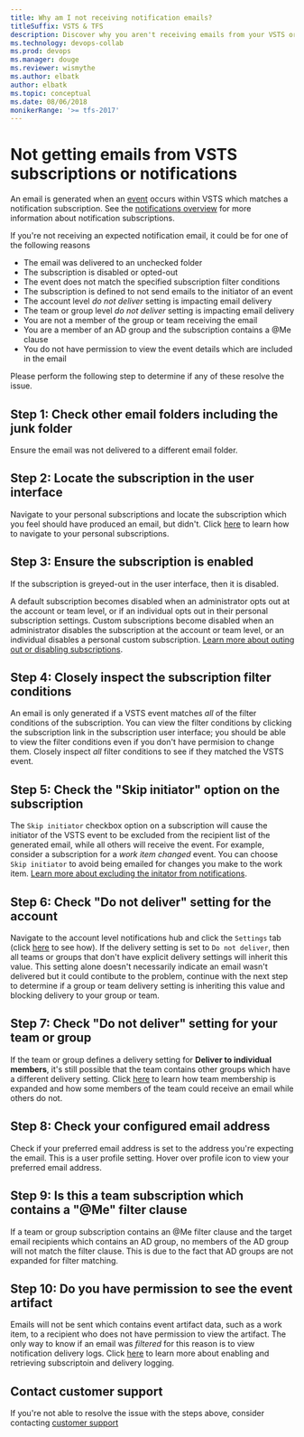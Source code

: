 ```yaml
---
title: Why am I not receiving notification emails?
titleSuffix: VSTS & TFS 
description: Discover why you aren't receiving emails from your VSTS or TFS notification subscriptions and fix it
ms.technology: devops-collab
ms.prod: devops
ms.manager: douge
ms.reviewer: wismythe
ms.author: elbatk
author: elbatk
ms.topic: conceptual
ms.date: 08/06/2018
monikerRange: '>= tfs-2017'
---
```


# Not getting emails from VSTS subscriptions or notifications

An email is generated when an [event](oob-supported-event-types.md) occurs within VSTS which matches a notification subscription. See the [notifications overview](about-notifications.md) for more information about notification subscriptions.

If you're not receiving an expected notification email, it could be for one of the following reasons

* The email was delivered to an unchecked folder
* The subscription is disabled or opted-out
* The event does not match the specified subscription filter conditions
* The subscription is defined to not send emails to the initiator of an event
* The account level _do not deliver_ setting is impacting email delivery
* The team or group level _do not deliver_ setting is impacting email delivery
* You are not a member of the group or team receiving the email
* You are a member of an AD group and the subscription contains a @Me clause
* You do not have permission to view the event details which are included in the email

Please perform the following step to determine if any of these resolve the issue.

## Step 1: Check other email folders including the junk folder
Ensure the email was not delivered to a different email folder.

## Step 2: Locate the subscription in the user interface
Navigate to your personal subscriptions and locate the subscription which you feel should have produced an email, but didn't. Click [here]() to learn how to navigate to your personal subscriptions.

## Step 3: Ensure the subscription is enabled
If the subscription is greyed-out in the user interface, then it is disabled.

A default subscription becomes disabled when an administrator opts out at the account or team level, or if an individual opts out in their personal subscription settings. Custom subscriptions become disabled when an administrator disables the subscription at the account or team level, or an individual disables a personal custom subscription. [Learn more about outing out or disabling subscriptions](howto-disable-subscriptions.md).

## Step 4: Closely inspect the subscription filter conditions
An email is only generated if a VSTS event matches _all_ of the filter conditions of the subscription. You can view the filter conditions by clicking the subscription link in the subscription user interface; you should be able to view the filter conditions even if you don't have permision to change them. Closely inspect _all_ filter conditions to see if they matched the VSTS event.

## Step 5: Check the "Skip initiator" option on the subscription
The `Skip initiator` checkbox option on a subscription will cause the initiator of the VSTS event to be excluded from the recipient list of the generated email, while all others will receive the event. For example, consider a subscription for a _work item changed_ event. You can choose `Skip initiator` to avoid being emailed for changes you make to the work item. [Learn more about excluding the initator from notifications](howto-exclude-self-from-email.md).

## Step 6: Check "Do not deliver" setting for the account
Navigate to the account level notifications hub and click the `Settings` tab (click [here](howto-manage-account-notifications-settings.md) to see how). If the delivery setting is set to `Do not deliver`, then all teams or groups that don't have explicit delivery settings will inherit this value. This setting alone doesn't necessarily indicate an email wasn't delivered but it could contibute to the problem, continue with the next step to determine if a group or team delivery setting is inheriting this value and blocking delivery to your group or team.

## Step 7: Check "Do not deliver" setting for your team or group
If the team or group defines a delivery setting for **Deliver to individual members**, it's still possible that the team contains other groups which have a different delivery setting. Click [here](concepts-group-expansion-for-email.md) to learn how team membership is expanded and how some members of the team could receive an email while others do not.

## Step 8: Check your configured email address
Check if your preferred email address is set to the address you're expecting the email.  This is a user profile setting.  Hover over profile icon to view your preferred email address.

## Step 9: Is this a team subscription which contains a "@Me" filter clause
If a team or group subscription contains an @Me filter clause and the target email recipients which contains an AD group, no members of the AD group will not match the filter clause.  This is due to the fact that AD groups are not expanded for filter matching.

## Step 10: Do you have permission to see the event artifact
Emails will not be sent which contains event artifact data, such as a work item, to a recipient who does not have permission to view the artifact. The only way to know if an email was _filtered_ for this reason is to view notification delivery logs.  Click [here](troubleshoot-subscription-logging.md) to learn more about enabling and retrieving subscriptoin and delivery logging.

## Contact customer support
If you're not able to resolve the issue with the steps above, consider contacting [customer support](troubleshoot-contact-support.md)